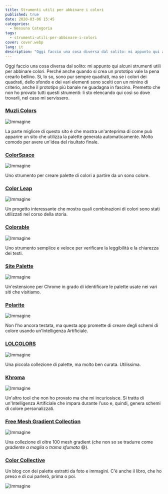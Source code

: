 ```yaml
---
title: Strumenti utili per abbinare i colori
published: true
date: 2020-03-06 15:45
categories:
  - Nessuna Categoria
tags:
  - strumenti-utili-per-abbinare-i-colori
cover: cover.webp
lang: it
description: "Oggi faccio una cosa diversa dal solito: mi appunto qui alcuni strumenti utili per abbinare colori. Perché anche quando si crea un prototipo vale la pena crearlo bellino. Sì, lo so, sono pur sempre quadrati, ma se i colori dei quadrati, dello sfondo e dei vari elementi sono scelti con un minino di criterio, anche il prototipo più banale ne guadagna in fascino. Premetto che non ho provato tutti questi strumenti: li sto elencando qui così so dove trovarli, nel caso mi servissero."
---
```

Oggi faccio una cosa diversa dal solito: mi appunto qui alcuni strumenti utili per abbinare colori. Perché anche quando si crea un prototipo vale la pena crearlo bellino. Sì, lo so, sono pur sempre quadrati, ma se i colori dei quadrati, dello sfondo e dei vari elementi sono scelti con un minino di criterio, anche il prototipo più banale ne guadagna in fascino. Premetto che non ho provato tutti questi strumenti: li sto elencando qui così so dove trovarli, nel caso mi servissero.

### [Muzli Colors](https://colors.muz.li/)

![Immagine](./muzli-colors.webp)

La parte migliore di questo sito è che mostra un'anteprima di come può apparire un sito che utilizza la palette generata automaticamente. Molto comodo per avere un'idea del risultato finale.

### [ColorSpace](https://mycolor.space/)

![Immagine](./colorspace.webp)

Uno strumento per creare palette di colori a partire da un sono colore.

### [Color Leap](https://colorleap.app/home)

![Immagine](./color-leap.webp)

Un progetto interessante che mostra quali combinazioni di colori sono stati utilizzati nel corso della storia.

### [Colorable](https://colorable.jxnblk.com/)

![Immagine](./colorable.webp)

Uno strumento semplice e veloce per verificare la leggibilità e la chiarezza dei testi.

### [Site Palette](http://palette.site/)

![Immagine](./site-palette.webp)

Un'estensione per Chrome in grado di identificare le palette usate nei vari siti che visitiamo.

### [Polarite](https://www.polarite.app/)

![Immagine](./polarite.webp)

Non l'ho ancora testata, ma questa app promette di creare degli schemi di colore usando un'Intelligenza Artificiale.

### [LOLCOLORS](https://www.webdesignrankings.com/resources/lolcolors/)

![Immagine](./lol-colors.webp)

Una piccola collezione di palette, ma molto ben curata. Utilissima.

### [Khroma](http://khroma.co/)

![Immagine](./khroma.webp)

Un'altro tool che non ho provato ma che mi incuriosisce. Si tratta di un'Intelligenza Artificiale che impara durante l'uso e, quindi, genera schemi di colore personalizzati.

### [Free Mesh Gradient Collection](https://www.ls.graphics/meshgradients)

![Immagine](./free-mesh-gradient-collection.webp)

Una collezione di oltre 100 mesh gradient (che non so se tradurre come _gradiente a maglia_ o _trama sfumata_ :smile:).

### [Color Collective](http://www.color-collective.com/)

Un blog con dei palette estratti da foto e immagini. C'è anche il libro, che ho preso e di cui parlerò, prima o poi.

![Immagine](./color-collective.webp)
